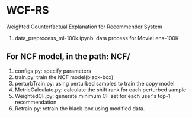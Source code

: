 # WCF-RS
Weighted Counterfactual Explanation for Recommender System

1. data_preprocess_ml-100k.ipynb: data process for MovieLens-100K

## For NCF model, in the path: NCF/
1. configs.py: specify parameters
2. train.py: train the NCF model(black-box)
3. perturbTrain.py: using perturbed samples to train the copy model
4. MetricCalculate.py: calculate the shift rank for each perturbed sample
5. WeightedCF.py: generate minimum CF set for each user's top-1 recommendation
6. Retrain.py: retrain the black-box using modified data.
